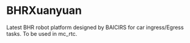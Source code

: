 # BHRXuanyuan
Latest BHR robot platform designed by BAICIRS for car ingress/Egress tasks. To be used in mc_rtc.
